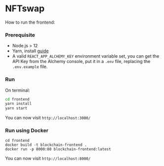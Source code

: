 # NFTswap

How to run the frontend:
### Prerequisite
* Node.js > 12
* Yarn, install [guide](https://classic.yarnpkg.com/lang/en/docs/install/#debian-stable)
* A valid `REACT_APP_ALCHEMY_KEY` environment variable set, you can get the API Key from the Alchemy console, put it in a `.env` file, replacing the `.env.example` file.
  
### Run
On terminal:
```bash
cd frontend
yarn install
yarn start 
```
You can now visit `http://localhost:3000/`
### Run using Docker
```
cd frontend
docker build -t blockchain-frontend .
docker run -p 8000:80 blockchain-frontend:latest
```
You can now visit `http://localhost:8000/`

